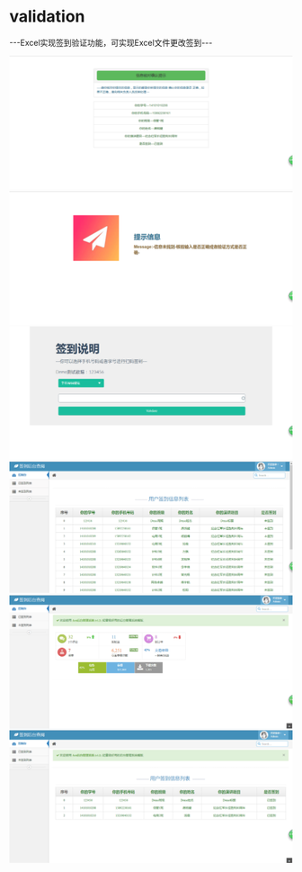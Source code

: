 # validation
---Excel实现签到验证功能，可实现Excel文件更改签到---

![Chart](https://github.com/missbe/validation/blob/master/img/1%20(1).png)
![Chart](https://github.com/missbe/validation/blob/master/img/1%20(2).png)
![Chart](https://github.com/missbe/validation/blob/master/img/1%20(3).png)
![Chart](https://github.com/missbe/validation/blob/master/img/1%20(4).png)
![Chart](https://github.com/missbe/validation/blob/master/img/1%20(5).png)
![Chart](https://github.com/missbe/validation/blob/master/img/1%20(6).png)
